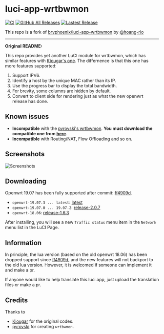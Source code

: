 # luci-app-wrtbwmon

[![CI](https://github.com/hoang-rio/luci-app-wrtbwmon/workflows/CI/badge.svg)](https://github.com/hoang-rio/luci-app-wrtbwmon/actions)
[![GitHub All Releases](https://img.shields.io/github/downloads/hoang-rio/luci-app-wrtbwmon/total)](https://github.com/hoang-rio/luci-app-wrtbwmon/releases)
[![Lastest Release](https://img.shields.io/github/v/release/hoang-rio/luci-app-wrtbwmon.svg?logo=github&cacheSeconds=10&label=latest)](https://github.com/hoang-rio/luci-app-wrtbwmon/releases/latest)

This repo is a fork of [brvphoenix/luci-app-wrtbwmon](https://github.com/brvphoenix/luci-app-wrtbwmon) by [@hoang-rio](https://github.com/hoang-rio)

---
**Original README:**

This repo provides yet another LuCI module for wrtbwmon, which has similar features with [Kiougar's one](https://github.com/Kiougar/luci-wrtbwmon). The differnence is that this one has more features supported:
1. Support IPV6.
1. Identify a host by the unique MAC rather than its IP.
1. Use the progress bar to display the total bandwidth.
1. For brevity, some columns are hidden by default.
1. Convert to client side for rendering just as what the new openwrt release has done.

## Known issues
* **Incompatible** with the [pyrovski's wrtbwmon](https://github.com/pyrovski/wrtbwmon). **You must download the compatible one from [here](https://github.com/brvphoenix/wrtbwmon)**.
* **Incompatible** with Routing/NAT, Flow Offloading and so on.

## Screenshots
![Screenshots](https://github.com/brvphoenix/luci-app-wrtbwmon/blob/master/screenshot.png?raw=true)

## Downloading
Openwrt 19.07 has been fully supported after commit: [ff4909d](https://github.com/brvphoenix/luci-app-wrtbwmon/tree/ff4909d8f5d06fee87f7ec5a365ac5dde6492130).
* `openwrt-19.07.3 ... latest`: [latest](https://github.com/brvphoenix/luci-app-wrtbwmon/releases/latest)
* `openwrt-19.07.0 ... 19.07.2`: [release-2.0.7](https://github.com/brvphoenix/luci-app-wrtbwmon/releases/tag/release-2.0.7)
* `openwrt-18.06`: [release-1.6.3](https://github.com/brvphoenix/luci-app-wrtbwmon/releases/tag/release-1.6.3)

After installing, you will see a new `Traffic status` menu item  in the `Network` menu list in the LuCI Page.

## Information
In principle, the lua version (based on the old openwrt 18.06) has been dropped support since [ff4909d](https://github.com/brvphoenix/luci-app-wrtbwmon/tree/ff4909d8f5d06fee87f7ec5a365ac5dde6492130), and the new features will not backport to the old lua version. However, it is welcomed if someone can implement it and make a pr.

If anyone would like to help translate this luci app, just upload the translation files or make a pr.

## Credits
Thanks to
* [Kiougar](https://github.com/Kiougar/luci-wrtbwmon) for the original codes.
* [pyrovski](https://github.com/pyrovski) for creating `wrtbwmon`.
